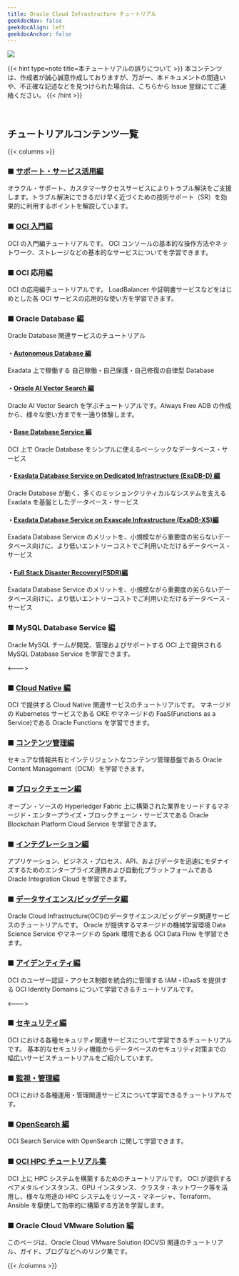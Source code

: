 ```yaml
---
title: Oracle Cloud Infrastructure チュートリアル
geekdocNav: false
geekdocAlign: left
geekdocAnchor: false
---
```


![](images/hero.png)

{{< hint type=note title=本チュートリアルの誤りについて >}}
本コンテンツは、作成者が誠心誠意作成しておりますが、万が一、本ドキュメントの間違いや、不正確な記述などを見つけられた場合は、こちらから Issue 登録にてご連絡ください。
{{< /hint >}}

<br>

## チュートリアルコンテンツ一覧

{{< columns >}}

### ■ [サポート・サービス活用編](./support-service)

オラクル・サポート、カスタマーサクセスサービスによりトラブル解決をご支援します。トラブル解決にできるだけ早く近づくための技術サポート（SR）を効果的に利用するポイントを解説しています。

### ■ [OCI 入門編](./beginners)

OCI の入門編チュートリアルです。
OCI コンソールの基本的な操作方法やネットワーク、ストレージなどの基本的なサービスについてを学習できます。

### ■ OCI 応用編

OCI の応用編チュートリアルです。
LoadBalancer や証明書サービスなどをはじめとした各 OCI サービスの応用的な使い方を学習できます。

### ■ Oracle Database 編

Oracle Database 関連サービスのチュートリアル

#### ・[Autonomous Database 編](./adb)

Exadata 上で稼働する 自己稼働・自己保護・自己修復の自律型 Database

#### ・[Oracle AI Vector Search 編](./ai-vector-search)

Oracle AI Vector Search を学ぶチュートリアルです。Always Free ADB の作成から、様々な使い方までを一通り体験します。

#### ・[Base Database Service 編](./basedb)

OCI 上で Oracle Database をシンプルに使えるベーシックなデータベース・サービス

#### ・[Exadata Database Service on Dedicated Infrastructure (ExaDB-D) 編](./exadbd)

Oracle Database が動く、多くのミッションクリティカルなシステムを支える Exadata を基盤としたデータベース・サービス

#### ・[Exadata Database Service on Exascale Infrastructure (ExaDB-XS)編](./exadb-xs)

Exadata Database Service のメリットを、小規模ながら重要度の劣らないデータベース向けに、より低いエントリーコストでご利用いただけるデータベース・サービス

#### ・[Full Stack Disaster Recovery(FSDR)編](./fsdr)

Exadata Database Service のメリットを、小規模ながら重要度の劣らないデータベース向けに、より低いエントリーコストでご利用いただけるデータベース・サービス

### ■ MySQL Database Service 編

Oracle MySQL チームが開発、管理およびサポートする OCI 上で提供される MySQL Database Service を学習できます。

<--->

### ■ [Cloud Native 編](./cloud-native)

OCI で提供する Cloud Native 関連サービスのチュートリアルです。
マネージドの Kubernetes サービスである OKE やマネージドの FaaS(Functions as a Service)である Oracle Functions を学習できます。

### ■ [コンテンツ管理編](./content-management)

セキュアな情報共有とインテリジェントなコンテンツ管理基盤である Oracle Content Management（OCM）を学習できます。

### ■ [ブロックチェーン編](./blockchain)

オープン・ソースの Hyperledger Fabric 上に構築された業界をリードするマネージド・エンタープライズ・ブロックチェーン・サービスである Oracle Blockchain Platform Cloud Service を学習できます。

### ■ [インテグレーション編](./integration)

アプリケーション、ビジネス・プロセス、API、およびデータを迅速にモダナイズするためのエンタープライズ連携および自動化プラットフォームである Oracle Integration Cloud を学習できます。

### ■ [データサイエンス/ビッグデータ編](./datascience)

Oracle Cloud Infrastructure(OCI)のデータサイエンス/ビッグデータ関連サービスのチュートリアルです。
Oracle が提供するマネージドの機械学習環境 Data Science Service やマネージドの Spark 環境である OCI Data Flow を学習できます。

### ■ [アイデンティティ編](./identity)

OCI のユーザー認証・アクセス制御を統合的に管理する IAM・IDaaS を提供する OCI Identity Domains について学習できるチュートリアルです。

<--->

### ■ [セキュリティ編](./security)

OCI における各種セキュリティ関連サービスについて学習できるチュートリアルです。
基本的なセキュリティ機能からデータベースのセキュリティ対策までの幅広いサービスチュートリアルをご紹介しています。

### ■ [監視・管理編](./management)

OCI における各種運用・管理関連サービスについて学習できるチュートリアルです。

### ■ [OpenSearch 編](./opensearch)

OCI Search Service with OpenSearch に関して学習できます。

### ■ [OCI HPC チュートリアル集](./hpc/#1-oci-hpcチュートリアル集)

OCI 上に HPC システムを構築するためのチュートリアルです。
OCI が提供するベアメタルインスタンス、GPU インスタンス、クラスタ・ネットワーク等を活用し、様々な用途の HPC システムをリソース・マネージャ、Terraform、Ansible を駆使して効率的に構築する方法を学習します。

### ■ Oracle Cloud VMware Solution 編

このページは、Oracle Cloud VMware Solution (OCVS) 関連のチュートリアル、ガイド、ブログなどへのリンク集です。

{{< /columns >}}
